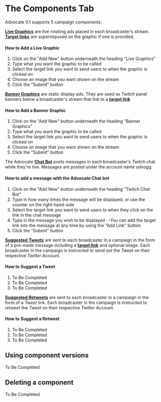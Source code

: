 # The Components Tab
Advocate 0.1 supports 5 campaign components:

<a href="http://advocate-docs.readthedocs.io/en/latest/2)%20Definitions/#live-graphics">**Live Graphics**</a> are live rotating ads placed in each broadcaster’s stream. <a href="http://advocate-docs.readthedocs.io/en/latest/2)%20Definitions/#target-links">**Target links**</a> are superimposed on the graphic if one is provided.

#### How to Add a Live Graphic

1. Click on the "Add New" button underneath the heading "Live Graphics"
2. Type what you want the graphic to be called
3. Select the target link you want to send users to when the graphic is clicked on
4. Choose an image that you want shown on the stream
5. Click the "Submit" button

<a href="http://advocate-docs.readthedocs.io/en/latest/2)%20Definitions/#banner-graphics">**Banner Graphics**</a> are static display ads. They are used as *Twitch* panel banners below a broadcaster's stream that link to a <a href="http://advocate-docs.readthedocs.io/en/latest/2)%20Definitions/#target-links">**target link**</a>

#### How to Add a Banner Graphic

1. Click on the "Add New" button underneath the heading "Banner Graphics"
2. Type what you want the graphic to be called
3. Select the target link you want to send users to when the graphic is clicked on
4. Choose an image that you want shown on the stream
5. Click the "Submit" button

The Advocate <a href="http://advocate-docs.readthedocs.io/en/latest/2)%20Definitions/#chat-bot">**Chat Bot**</a> posts messages in each broadcaster's *Twitch* chat while they're live. Messages are posted under the account name *advogg*.

#### How to add a message with the Advocate Chat bot

1. Click on the "Add New" button underneath the heading "Twitch Chat Bot"
2. Type in how many times the message will be displayed, or use the counter on the right-hand-side
3. Select the target link you want to send users to when they click on the link in the chat message
4. Type in the message you wish to be displayed
⋅⋅⋅You can add the target link into the message at any time by using the "Add Link" button.
5. Click the "Submit" button

<a href="http://advocate-docs.readthedocs.io/en/latest/2)%20Definitions/#suggested-tweets">**Suggested Tweets**</a> are sent to each broadcaster in a campaign in the form of a pre-made message including a <a href="http://advocate-docs.readthedocs.io/en/latest/2)%20Definitions/#target-links">**target link**</a> and optional image. Each broadcaster in the campaign is instructed to send out the *Tweet* on their respective *Twitter* Account.

#### How to Suggest a Tweet

1. To Be Completed
2. To Be Completed
3. To Be Completed

<a href="http://advocate-docs.readthedocs.io/en/latest/2)%20Definitions/#suggested-retweets">**Suggested Retweets**</a> are sent to each broadcaster in a campaign in the form of a *Tweet* link. Each broadcaster in the campaign is instructed to *retweet* the *Tweet* on their respective *Twitter* Account.

#### How to Suggest a Retweet

1. To Be Completed
2. To Be Completed
3. To Be Completed

## Using component versions

To Be Completed

## Deleting a component

To Be Completed
